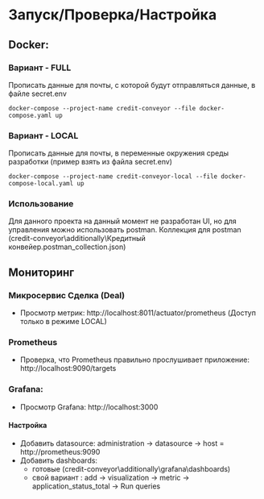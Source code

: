 # Запуск/Проверка/Настройка

## Docker:

### Вариант - FULL
Прописать данные для почты, с которой будут отправляться данные, в файле secret.env
```shell
docker-compose --project-name credit-conveyor --file docker-compose.yaml up
```

### Вариант - LOCAL
Прописать данные для почты, в переменные окружения среды разработки (пример взять из файла secret.env)
```shell
docker-compose --project-name credit-conveyor-local --file docker-compose-local.yaml up
```

### Использование
Для данного проекта на данный момент не разработан UI, но для управления можно использовать postman.
Коллекция для postman (credit-conveyor\additionally\Кредитный конвейер.postman_collection.json)

## Мониторинг

### Микросервис Сделка (Deal)
- Просмотр метрик: http://localhost:8011/actuator/prometheus (Доступ только в режиме LOCAL)

### Prometheus
- Проверка, что Prometheus правильно прослушивает приложение: http://localhost:9090/targets

### Grafana:
- Просмотр Grafana: http://localhost:3000
#### Настройка
- Добавить datasource: administration -> datasource -> host = http://prometheus:9090
- Добавить dashboards: 
    - готовые (credit-conveyor\additionally\grafana\dashboards)
    - свой вариант : add -> visualization -> metric -> application_status_total -> Run queries


